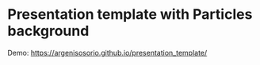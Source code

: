 # Presentation template with Particles background

Demo: https://argenisosorio.github.io/presentation_template/
